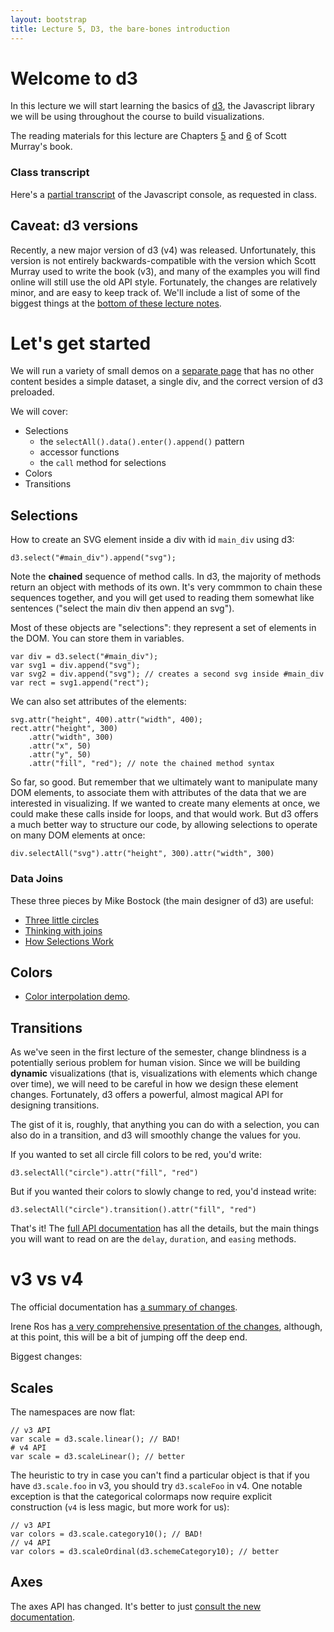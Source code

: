 ```yaml
---
layout: bootstrap
title: Lecture 5, D3, the bare-bones introduction
---
```


# Welcome to d3

In this lecture we will start learning the basics of
[d3](http://d3js.org), the Javascript library we will be using
throughout the course to build visualizations.

The reading materials for this lecture are Chapters
[5](http://chimera.labs.oreilly.com/books/1230000000345/ch05.html) and
[6](http://chimera.labs.oreilly.com/books/1230000000345/ch06.html) of
Scott Murray's book.

### Class transcript

Here's a [partial transcript](lecture5/transcript.html) of the
Javascript console, as requested in class.

## Caveat: d3 versions

Recently, a new major version of d3 (v4) was released. Unfortunately,
this version is not entirely backwards-compatible with the version
which Scott Murray used to write the book (v3), and many of the
examples you will find online will still use the old API
style. Fortunately, the changes are relatively minor, and are easy to
keep track of. We'll include a list of some of the biggest things at
the [bottom of these lecture notes](#v3-vs-v4).

# Let's get started

We will run a variety of small demos on a
[separate page](lecture5/d3_intro.html) that has no other content
besides a simple dataset, a single div, and the correct version of d3
preloaded.

We will cover:

* Selections
  * the `selectAll().data().enter().append()` pattern
  * accessor functions
  * the `call` method for selections
* Colors
* Transitions



## Selections

How to create an SVG element inside a div with id `main_div` using d3:

    d3.select("#main_div").append("svg");
	
Note the **chained** sequence of method calls. In d3, the majority of
methods return an object with methods of its own. It's very commmon to
chain these sequences together, and you will get used to reading them
somewhat like sentences ("select the main div then append an svg").

Most of these objects are "selections": they represent a set of
elements in the DOM. You can store them in variables.

    var div = d3.select("#main_div");
	var svg1 = div.append("svg");
	var svg2 = div.append("svg"); // creates a second svg inside #main_div
	var rect = svg1.append("rect");

We can also set attributes of the elements:

	svg.attr("height", 400).attr("width", 400);
    rect.attr("height", 300)
	    .attr("width", 300)
		.attr("x", 50)
		.attr("y", 50)
		.attr("fill", "red"); // note the chained method syntax

So far, so good. But remember that we ultimately want to manipulate
many DOM elements, to associate them with attributes of the data that
we are interested in visualizing. If we wanted to create many elements
at once, we could make these calls inside for loops, and that would
work. But d3 offers a much better way to structure our code, by allowing selections to operate
on many DOM elements at once:

    div.selectAll("svg").attr("height", 300).attr("width", 300)

### Data Joins

These three pieces by Mike Bostock (the main designer of d3) are
useful:

* [Three little circles](https://bost.ocks.org/mike/circles/)
* [Thinking with joins](https://bost.ocks.org/mike/join/)
* [How Selections Work](https://bost.ocks.org/mike/selection/)

## Colors

* [Color interpolation demo](lecture5/colors.html).

## Transitions

As we've seen in the first lecture of the semester, change blindness
is a potentially serious problem for human vision. Since we will be
building **dynamic** visualizations (that is, visualizations with
elements which change over time), we will need to be careful in how we
design these element changes. Fortunately, d3 offers a
powerful, almost magical API for designing transitions. 

The gist of it is, roughly, that anything you can do with a selection,
you can also do in a transition, and d3 will smoothly change the
values for you. 

If you wanted to set all circle fill colors to be red, you'd write:

    d3.selectAll("circle").attr("fill", "red")
	
But if you wanted their colors to slowly change to red, you'd instead
write:

    d3.selectAll("circle").transition().attr("fill", "red")

That's it! The
[full API documentation](https://github.com/d3/d3-transition/blob/master/README.md)
has all the details, but the main things you will want to read on are
the `delay`, `duration`, and `easing` methods.

# v3 vs v4

The official documentation has [a summary of changes](https://github.com/d3/d3/blob/master/CHANGES.md).

Irene Ros has
[a very comprehensive presentation of the changes](https://iros.github.io/d3-v4-whats-new/),
although, at this point, this will be a bit of jumping off the deep
end.

Biggest changes:

## Scales

The namespaces are now flat:

    // v3 API
	var scale = d3.scale.linear(); // BAD!
	# v4 API
	var scale = d3.scaleLinear(); // better

The heuristic to try in case you can't find a particular object is
that if you have `d3.scale.foo` in v3, you should try `d3.scaleFoo` in
v4. One notable exception is that the categorical colormaps now
require explicit construction (`v4` is less magic, but more work for
us):

    // v3 API
	var colors = d3.scale.category10(); // BAD!
	// v4 API
	var colors = d3.scaleOrdinal(d3.schemeCategory10); // better

## Axes

The axes API has changed. It's better to just
[consult the new documentation](https://github.com/d3/d3/blob/master/CHANGES.md#axes-d3-axis).

